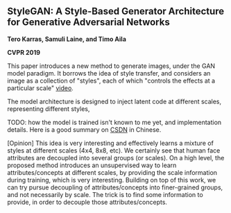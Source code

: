## StyleGAN: A Style-Based Generator Architecture for Generative Adversarial Networks
**Tero Karras, Samuli Laine, and Timo Aila**

**CVPR 2019**

This paper introduces a new method to generate images, under the GAN model paradigm. It borrows the idea of style transfer, and considers an image as a collection of "styles", each of which "controls the effects at a particular scale" [video]([https://www.youtube.com/watch?v=kSLJriaOumA](https://youtu.be/kSLJriaOumA?t=68)).

The model architecture is designed to inject latent code at different scales, representing different styles, 

TODO: how the model is trained isn't known to me yet, and implementation details. Here is a good summary on [CSDN](https://blog.csdn.net/weixin_43135178/article/details/116331140) in Chinese.

[Opinion] This idea is very interesting and effectively learns a mixture of styles at different scales (4x4, 8x8, etc). We certainly see that human face attributes are decoupled into several groups (or scales). On a high level, the proposed method introduces an unsupervised way to learn attributes/concepts at different scales, by providing the scale information during training, which is very interesting. Building on top of this work, we can try pursue decoupling of attributes/concepts into finer-grained groups, and not necessarily by scale. The trick is to find some information to provide, in order to decouple those attributes/concepts.
